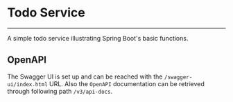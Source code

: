 # Todo Service

---

A simple todo service illustrating Spring Boot's basic functions.

## OpenAPI

The Swagger UI is set up and can be reached with the `/swagger-ui/index.html` URL. Also the `OpenAPI`
documentation can be retrieved through following path `/v3/api-docs`.
